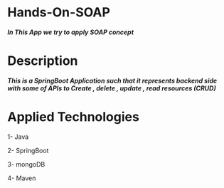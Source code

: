 # Hands-On-SOAP

***In This App we try to apply SOAP concept***

# Description 

  ***This is a SpringBoot Application such that it represents backend side with some of APIs to Create , delete , update , read resources (CRUD)***
  
# Applied Technologies

1- Java

2- SpringBoot

3- mongoDB

4- Maven
